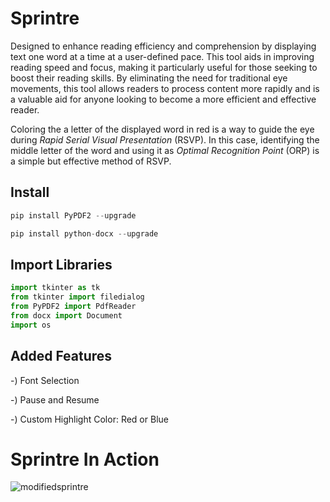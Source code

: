 # Sprintre

Designed to enhance reading efficiency and comprehension by displaying text one word at a time at a user-defined pace. This tool aids in improving reading speed and focus, making it particularly useful for those seeking to boost their reading skills. By eliminating the need for traditional eye movements, this tool allows readers to process content more rapidly and is a valuable aid for anyone looking to become a more efficient and effective reader.

Coloring the a letter of the displayed word in red is a way to guide the eye during *Rapid Serial Visual Presentation* (RSVP). In this case, identifying the middle letter of the word and using it as *Optimal Recognition Point* (ORP) is a simple but effective method of RSVP.

## Install
```python
pip install PyPDF2 --upgrade
```


```python
pip install python-docx --upgrade
```


## Import Libraries

```python
import tkinter as tk
from tkinter import filedialog
from PyPDF2 import PdfReader
from docx import Document
import os
```

## Added Features
-) Font Selection

-) Pause and Resume

-) Custom Highlight Color: Red or Blue

# Sprintre In Action

![modifiedsprintre](https://github.com/UKVeteran/Sprintre/assets/39216339/0a2a1f79-870d-48e9-9674-bfad1b0c389c)

